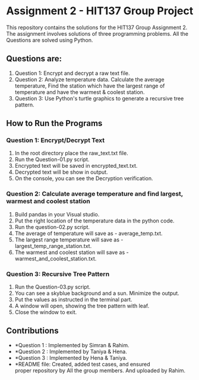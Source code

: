 # Assignment 2 - HIT137 Group Project

This repository contains the solutions for the HIT137 Group Assignment 2. The assignment involves solutions of three programming problems. All the Questions are solved using Python.

## Questions are:
1. Question 1: Encrypt and decrypt a raw text file.
2. Question 2: Analyze temperature data. Calculate the average temperature, Find the station which have the largest range of temperature and have the warmest & coolest station.
3. Question 3: Use Python's turtle graphics to generate a recursive tree pattern.

## How to Run the Programs
### Question 1: Encrypt/Decrypt Text
1. In the root directory place the raw_text.txt file.
2. Run the Question-01.py script.
3. Encrypted text will be saved in encrypted_text.txt.
4. Decrypted text will be show in output.
5. On the console, you can see the Decryption verification.

### Question 2: Calculate average temperature and find largest, warmest and coolest station
1. Build pandas in your Visual studio.
2. Put the right location of the temperature data in the python code.
3. Run the question-02.py script.
4. The average of temperature will save as - average_temp.txt.
5. The largest range temperature will save as - largest_temp_range_station.txt.
6. The warmest and coolest station will save as - warmest_and_coolest_station.txt.

### Question 3: Recursive Tree Pattern
1. Run the Question-03.py script.
2. You can see a skyblue background and a sun. Minimize the output.
3. Put the values as instructed in the terminal part.
2. A window will open, showing the tree pattern with leaf.
3. Close the window to exit.

## Contributions
- *Question 1 : Implemented by Simran & Rahim.
- *Question 2 : Implemented by Taniya & Hena.
- *Question 3 : Implemented by Hena & Taniya.
- *README file: Created, added test cases, and ensured proper repository by All the group members. And uploaded by Rahim.

